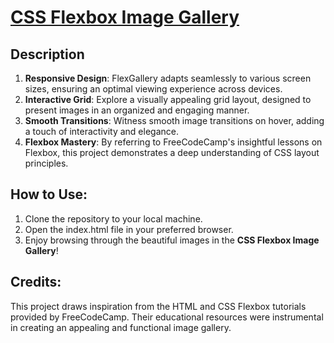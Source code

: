 # [CSS Flexbox Image Gallery](https://pranavk-official.github.io/image-gallery/)

## Description

1. **Responsive Design**: FlexGallery adapts seamlessly to various screen sizes, ensuring an optimal viewing experience across devices.
2. **Interactive Grid**: Explore a visually appealing grid layout, designed to present images in an organized and engaging manner.
3. **Smooth Transitions**: Witness smooth image transitions on hover, adding a touch of interactivity and elegance.
4. **Flexbox Mastery**: By referring to FreeCodeCamp's insightful lessons on Flexbox, this project demonstrates a deep understanding of CSS layout principles.

## How to Use:

1. Clone the repository to your local machine.
2. Open the index.html file in your preferred browser.
3. Enjoy browsing through the beautiful images in the **CSS Flexbox Image Gallery**!

## Credits:

This project draws inspiration from the HTML and CSS Flexbox tutorials provided by FreeCodeCamp. Their educational resources were instrumental in creating an appealing and functional image gallery.

